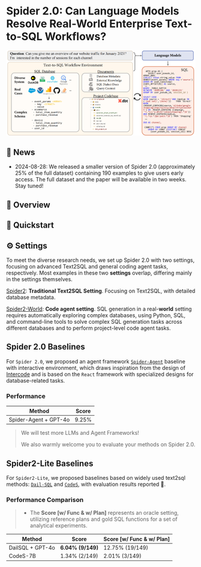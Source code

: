 # Spider 2.0: Can Language Models Resolve Real-World Enterprise Text-to-SQL Workflows?

![Local Image](./assets/Spider2.png)

## 📰 News

- 2024-08-28: We released a smaller version of Spider 2.0 (approximately 25% of the full dataset) containing 190 examples to give users early access. The full dataset and the paper will be available in two weeks. Stay tuned! 


## 👋 Overview




## 🚀 Quickstart



## ⚙️ Settings

To meet the diverse research needs, we set up Spider 2.0 with two settings, focusing on advanced Text2SQL and general coding agent tasks, respectively. Most examples in these two **settings** overlap, differing mainly in the settings themselves.

[Spider2](https://github.com/xlang-ai/spider2/tree/main/spider2): **Traditional Text2SQL Setting**. Focusing on Text2SQL, with detailed database metadata.

[Spider2-World](https://github.com/xlang-ai/spider2/tree/main/spider2-world): **Code agent setting**. SQL generation in a real-**world** setting requires automatically exploring complex databases, using Python, SQL, and command-line tools to solve complex SQL generation tasks across different databases and to perform project-level code agent tasks.


## Spider 2.0 Baselines

For `Spider 2.0`, we proposed an agent framework [`Spider-Agent`](https://github.com/xlang-ai/Spider2/tree/main/spider-agent) baseline with interactive environment, which draws inspiration from the design of [Intercode](https://github.com/princeton-nlp/intercode) and is based on the `React` framework with specialized designs for database-related tasks.

### Performance


| Method                     | Score |
| -------------------------- | ---- |
| Spider-Agent + GPT-4o   | 9.25% |

> We will test more LLMs and Agent Frameworks! 
>
> We also warmly welcome you to evaluate your methods on Spider 2.0.


## Spider2-Lite Baselines

For `Spider2-Lite`, we proposed baselines based on widely used text2sql methods: [`Dail-SQL`](https://github.com/xlang-ai/Spider2/blob/main/spider2-baselines/DailSQL/README.md) and [`CodeS`](https://github.com/xlang-ai/Spider2/tree/main/spider2-baselines/CodeS/README.md), with evaluation results reported :test_tube:.

### Performance Comparison

> - The **Score [w/ Func & w/ Plan]** represents an oracle setting, utilizing reference plans and gold SQL functions for a set of analytical experiments.


| Method                  | Score   |    Score  [w/ Func & w/ Plan]     |
| -------------------------- | ---- | -------------------------
| DailSQL + GPT-4o |  **6.04% (9/149)** |   12.75% (19/149)        |
| CodeS-7B      | 1.34% (2/149) |   2.01% (3/149)            |


